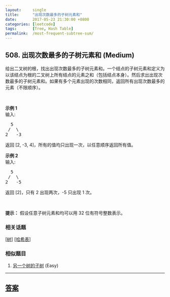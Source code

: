 ```yaml
---
layout:     single
title:      "出现次数最多的子树元素和"
date:       2017-05-23 21:30:00 +0800
categories: [leetcode]
tags:       [Tree, Hash Table]
permalink:  /most-frequent-subtree-sum/
---
```


## 508. 出现次数最多的子树元素和 (Medium)

<p>给出二叉树的根，找出出现次数最多的子树元素和。一个结点的子树元素和定义为以该结点为根的二叉树上所有结点的元素之和（包括结点本身）。然后求出出现次数最多的子树元素和。如果有多个元素出现的次数相同，返回所有出现次数最多的元素（不限顺序）。</p>

<p>&nbsp;</p>

<p><strong>示例 1</strong><br>
输入:</p>

<pre>  5
 /  \
2   -3
</pre>

<p>返回&nbsp;[2, -3, 4]，所有的值均只出现一次，以任意顺序返回所有值。</p>

<p><strong>示例&nbsp;2</strong><br>
输入:</p>

<pre>  5
 /  \
2   -5
</pre>

<p>返回&nbsp;[2]，只有 2 出现两次，-5 只出现 1 次。</p>

<p>&nbsp;</p>

<p><strong>提示：</strong>&nbsp;假设任意子树元素和均可以用 32 位有符号整数表示。</p>

### 相关话题
  [[树](https://github.com/openset/leetcode/tree/master/tag/tree/README.md)]
  [[哈希表](https://github.com/openset/leetcode/tree/master/tag/hash-table/README.md)]

### 相似题目
  1. [另一个树的子树](/subtree-of-another-tree) (Easy)

---

## [答案](https://github.com/openset/leetcode/tree/master/problems/most-frequent-subtree-sum)
